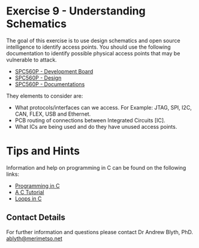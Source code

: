 # Exercise 9 - Understanding Schematics

The goal of this exercise is to use design schematics and open source intelligence to identify access points. You should use the following documentation to identify possible physical access points that may be vulnerable to attack.

* [SPC560P - Development Board](https://github.com/Merimetso-Code/EmbeddedAutomotiveSecurity/blob/main/2520506-40.jpg)
* [SPC560P - Design](https://github.com/Merimetso-Code/EmbeddedAutomotiveSecurity/blob/main/SPC560P-Design.pdf)
* [SPC560P - Documentations](https://github.com/Merimetso-Code/EmbeddedAutomotiveSecurity/blob/main/SPC560P-Ref-Man.pdf)

They elements to consider are:

* What protocols/interfaces can we access. For Example: JTAG, SPI, I2C, CAN, FLEX, USB and Ethernet.
* PCB routing of connections between Integrated Circuits [IC].
* What ICs are being used and do they have unused access points.

# Tips and Hints
Information and help on programming in C can be found on the following links:
* [Programming in C](https://beginnersbook.com/2014/01/c-program-structure/)
* [A C Tutorial](https://www.cprogramming.com/tutorial/c-tutorial.html?inl=nv)
* [Loops in C](https://www.tutorialspoint.com/cprogramming/c_loops.htm)

## Contact Details

For further information and questions please contact Dr Andrew Blyth, PhD. <ablyth@merimetso.net>
